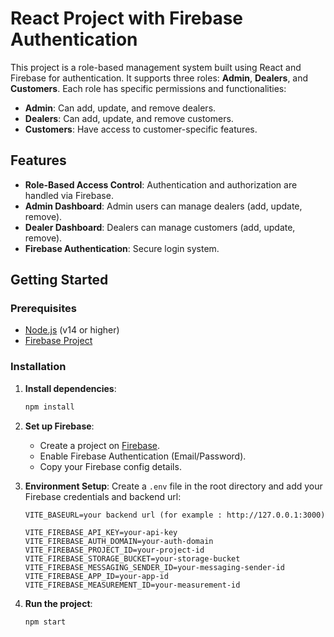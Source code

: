 # React Project with Firebase Authentication

This project is a role-based management system built using React and Firebase for authentication. It supports three roles: **Admin**, **Dealers**, and **Customers**. Each role has specific permissions and functionalities:

- **Admin**: Can add, update, and remove dealers.
- **Dealers**: Can add, update, and remove customers.
- **Customers**: Have access to customer-specific features.

## Features

- **Role-Based Access Control**: Authentication and authorization are handled via Firebase.
- **Admin Dashboard**: Admin users can manage dealers (add, update, remove).
- **Dealer Dashboard**: Dealers can manage customers (add, update, remove).
- **Firebase Authentication**: Secure login system.

## Getting Started

### Prerequisites

- [Node.js](https://nodejs.org/en/) (v14 or higher)
- [Firebase Project](https://firebase.google.com/)

### Installation

1. **Install dependencies**:

   ```bash
   npm install
   ```

2. **Set up Firebase**:

   - Create a project on [Firebase](https://firebase.google.com/).
   - Enable Firebase Authentication (Email/Password).
   - Copy your Firebase config details.

3. **Environment Setup**:
   Create a `.env` file in the root directory and add your Firebase credentials and backend url:

   ```env
   VITE_BASEURL=your backend url (for example : http://127.0.0.1:3000)

   VITE_FIREBASE_API_KEY=your-api-key
   VITE_FIREBASE_AUTH_DOMAIN=your-auth-domain
   VITE_FIREBASE_PROJECT_ID=your-project-id
   VITE_FIREBASE_STORAGE_BUCKET=your-storage-bucket
   VITE_FIREBASE_MESSAGING_SENDER_ID=your-messaging-sender-id
   VITE_FIREBASE_APP_ID=your-app-id
   VITE_FIREBASE_MEASUREMENT_ID=your-measurement-id
   ```

4. **Run the project**:
   ```bash
   npm start
   ```
